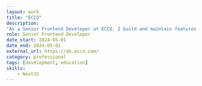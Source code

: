 ```yaml
---
layout: work
title: "ECCO"
description:
"As a Senior Frontend Developer at ECCO, I build and maintain features for the eCommerce platform using NextJS, improving the user experience and driving a 131% and 313% increase in product sales in key markets. I developed features to improve our integration with Contentful, Algolia, and CommerceTools to make the platform faster and more scalable. I work closely with stakeholders to ensure our solutions meet business goals, while also improving code quality and platform performance through best practices and smart architectural decisions."
role: Senior Frontend Developer
date_start: 2024-05-01
date_end: 2024-05-01
external_url: https://dk.ecco.com/
category: professional
tags: [development, education]
skills:
    - NextJS
---
```

